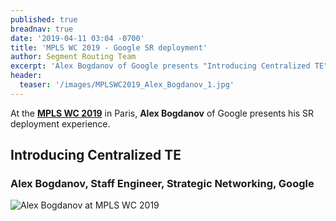 ```yaml
---
published: true
breadnav: true
date: '2019-04-11 03:04 -0700'
title: 'MPLS WC 2019 - Google SR deployment'
author: Segment Routing Team
excerpt: 'Alex Bogdanov of Google presents "Introducing Centralized TE"'
header:
  teaser: '/images/MPLSWC2019_Alex_Bogdanov_1.jpg'
---
```


At the [**MPLS WC 2019**](<https://www.uppersideconferences.com/mpls-sdn-nfv/mplswc2019_agenda_day_02_01.html>) in Paris, **Alex Bogdanov** of Google presents his SR deployment experience.

## Introducing Centralized TE

### Alex Bogdanov, Staff Engineer, Strategic Networking, Google

![Alex Bogdanov at MPLS WC 2019](/images/MPLSWC2019_Alex_Bogdanov_1.jpg)



